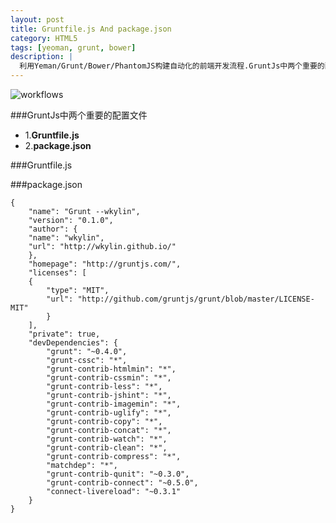 ```yaml
---
layout: post
title: Gruntfile.js And package.json
category: HTML5
tags: [yeoman, grunt, bower]
description: |
  利用Yeman/Grunt/Bower/PhantomJS构建自动化的前端开发流程.GruntJs中两个重要的配置文件：Gruntfile.js And package.json.
---
```


![workflows](http://wkylin.github.io/assets/images/workflows.png "workflows")


###GruntJs中两个重要的配置文件
+ 1.**Gruntfile.js**
+ 2.**package.json**

###Gruntfile.js

###package.json

    {
        "name": "Grunt --wkylin",
        "version": "0.1.0",
        "author": {
        "name": "wkylin",
        "url": "http://wkylin.github.io/"
        },
        "homepage": "http://gruntjs.com/",
        "licenses": [
        {
            "type": "MIT",
            "url": "http://github.com/gruntjs/grunt/blob/master/LICENSE-MIT"
            }
        ],
        "private": true,
        "devDependencies": {
            "grunt": "~0.4.0",
            "grunt-cssc": "*",
            "grunt-contrib-htmlmin": "*",
            "grunt-contrib-cssmin": "*",
            "grunt-contrib-less": "*",
            "grunt-contrib-jshint": "*",
            "grunt-contrib-imagemin": "*",
            "grunt-contrib-uglify": "*",
            "grunt-contrib-copy": "*",
            "grunt-contrib-concat": "*",
            "grunt-contrib-watch": "*",
            "grunt-contrib-clean": "*",
            "grunt-contrib-compress": "*",
            "matchdep": "*",
            "grunt-contrib-qunit": "~0.3.0",
            "grunt-contrib-connect": "~0.5.0",
            "connect-livereload": "~0.3.1"
        }
    }

